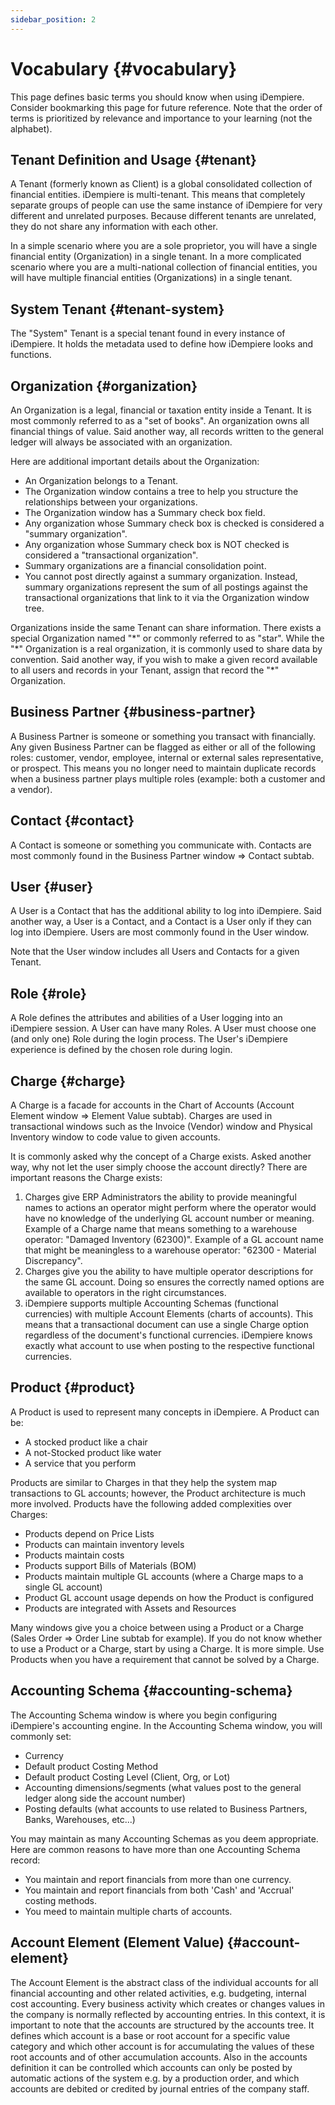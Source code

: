 ```yaml
---
sidebar_position: 2
---
```

# Vocabulary {#vocabulary}

This page defines basic terms you should know when using iDempiere. Consider bookmarking this page for future reference. Note that the order of terms is prioritized by relevance and importance to your learning (not the alphabet).

## Tenant Definition and Usage {#tenant}

A Tenant (formerly known as Client) is a global consolidated collection of financial entities. iDempiere is multi-tenant. This means that completely separate groups of people can use the same instance of iDempiere for very different and unrelated purposes. Because different tenants are unrelated, they do not share any information with each other.

In a simple scenario where you are a sole proprietor, you will have a single financial entity (Organization) in a single tenant. In a more complicated scenario where you are a multi-national collection of financial entities, you will have multiple financial entities (Organizations) in a single tenant.

## System Tenant {#tenant-system}

The "System" Tenant is a special tenant found in every instance of iDempiere. It holds the metadata used to define how iDempiere looks and functions.

## Organization {#organization} 

An Organization is a legal, financial or taxation entity inside a Tenant. It is most commonly referred to as a "set of books". An organization owns all financial things of value. Said another way, all records written to the general ledger will always be associated with an organization.

Here are additional important details about the Organization:

* An Organization belongs to a Tenant.
* The Organization window contains a tree to help you structure the relationships between your organizations.
* The Organization window has a Summary check box field.
* Any organization whose Summary check box is checked is considered a "summary organization".
* Any organization whose Summary check box is NOT checked is considered a "transactional organization".
* Summary organizations are a financial consolidation point.
* You cannot post directly against a summary organization. Instead, summary organizations represent the sum of all postings against the transactional organizations that link to it via the Organization window tree.

Organizations inside the same Tenant can share information. There exists a special Organization named "\*" or commonly referred to as "star". While the "\*" Organization is a real organization, it is commonly used to share data by convention. Said another way, if you wish to make a given record available to all users and records in your Tenant, assign that record the "\*" Organization.

## Business Partner {#business-partner}

A Business Partner is someone or something you transact with financially. Any given Business Partner can be flagged as either or all of the following roles: customer, vendor, employee, internal or external sales representative, or prospect. This means you no longer need to maintain duplicate records when a business partner plays multiple roles (example: both a customer and a vendor).

## Contact {#contact}

A Contact is someone or something you communicate with. Contacts are most commonly found in the Business Partner window => Contact subtab.

## User {#user}

A User is a Contact that has the additional ability to log into iDempiere. Said another way, a User is a Contact, and a Contact is a User only if they can log into iDempiere. Users are most commonly found in the User window.

Note that the User window includes all Users and Contacts for a given Tenant.

## Role {#role}

A Role defines the attributes and abilities of a User logging into an iDempiere session. A User can have many Roles. A User must choose one (and only one) Role during the login process. The User's iDempiere experience is defined by the chosen role during login.

## Charge {#charge}

A Charge is a facade for accounts in the Chart of Accounts (Account Element window => Element Value subtab). Charges are used in transactional windows such as the Invoice (Vendor) window and Physical Inventory window to code value to given accounts.

It is commonly asked why the concept of a Charge exists. Asked another way, why not let the user simply choose the account directly? There are important reasons the Charge exists:

1. Charges give ERP Administrators the ability to provide meaningful names to actions an operator might perform where the operator would have no knowledge of the underlying GL account number or meaning. Example of a Charge name that means something to a warehouse operator: "Damaged Inventory (62300)". Example of a GL account name that might be meaningless to a warehouse operator: "62300 - Material Discrepancy".
1. Charges give you the ability to have multiple operator descriptions for the same GL account. Doing so ensures the correctly named options are available to operators in the right circumstances.
1. iDempiere supports multiple Accounting Schemas (functional currencies) with multiple Account Elements (charts of accounts). This means that a transactional document can use a single Charge option regardless of the document's functional currencies. iDempiere knows exactly what account to use when posting to the respective functional currencies.

## Product {#product}

A Product is used to represent many concepts in iDempiere. A Product can be:

* A stocked product like a chair
* A not-Stocked product like water
* A service that you perform

Products are similar to Charges in that they help the system map transactions to GL accounts; however, the Product architecture is much more involved. Products have the following added complexities over Charges:

* Products depend on Price Lists
* Products can maintain inventory levels
* Products maintain costs
* Products support Bills of Materials (BOM)
* Products maintain multiple GL accounts (where a Charge maps to a single GL account)
* Product GL account usage depends on how the Product is configured
* Products are integrated with Assets and Resources

Many windows give you a choice between using a Product or a Charge (Sales Order => Order Line subtab for example). If you do not know whether to use a Product or a Charge, start by using a Charge. It is more simple. Use Products when you have a requirement that cannot be solved by a Charge.

## Accounting Schema {#accounting-schema}
The Accounting Schema window is where you begin configuring iDempiere's accounting engine. In the Accounting Schema window, you will commonly set:

* Currency
* Default product Costing Method
* Default product Costing Level (Client, Org, or Lot)
* Accounting dimensions/segments (what values post to the general ledger along side the account number)
* Posting defaults (what accounts to use related to Business Partners, Banks, Warehouses, etc...)

You may maintain as many Accounting Schemas as you deem appropriate. Here are common reasons to have more than one Accounting Schema record:

* You maintain and report financials from more than one currency.
* You maintain and report financials from both 'Cash' and 'Accrual' costing methods.
* You meed to maintain multiple charts of accounts. 

## Account Element (Element Value) {#account-element}
The Account Element is the abstract class of the individual accounts for all financial accounting and other related activities, e.g. budgeting, internal cost accounting. Every business activity which creates or changes values in the company is normally reflected by accounting entries. In this context, it is important to note that the accounts are structured by the accounts tree. It defines which account is a base or root account for a specific value category and which other account is for accumulating the values of these root accounts and of other accumulation accounts. Also in the accounts definition it can be controlled which accounts can only be posted by automatic actions of the system e.g. by a production order, and which accounts are debited or credited by journal entries of the company staff.
